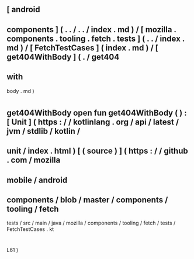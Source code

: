 [
android
-
components
]
(
.
.
/
.
.
/
index
.
md
)
/
[
mozilla
.
components
.
tooling
.
fetch
.
tests
]
(
.
.
/
index
.
md
)
/
[
FetchTestCases
]
(
index
.
md
)
/
[
get404WithBody
]
(
.
/
get404
-
with
-
body
.
md
)
#
get404WithBody
open
fun
get404WithBody
(
)
:
[
Unit
]
(
https
:
/
/
kotlinlang
.
org
/
api
/
latest
/
jvm
/
stdlib
/
kotlin
/
-
unit
/
index
.
html
)
[
(
source
)
]
(
https
:
/
/
github
.
com
/
mozilla
-
mobile
/
android
-
components
/
blob
/
master
/
components
/
tooling
/
fetch
-
tests
/
src
/
main
/
java
/
mozilla
/
components
/
tooling
/
fetch
/
tests
/
FetchTestCases
.
kt
#
L61
)
